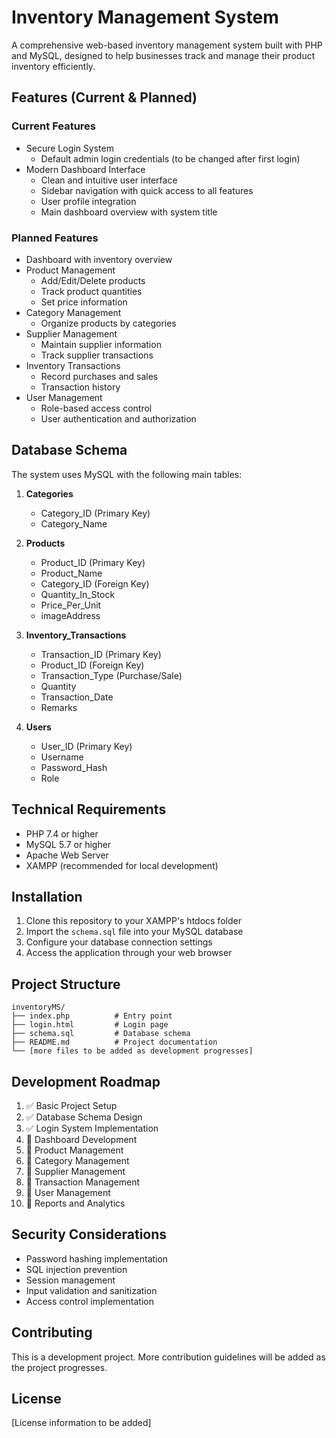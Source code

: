 # Inventory Management System

A comprehensive web-based inventory management system built with PHP and MySQL, designed to help businesses track and manage their product inventory efficiently.

## Features (Current & Planned)

### Current Features
- Secure Login System
  - Default admin login credentials (to be changed after first login)
- Modern Dashboard Interface
  - Clean and intuitive user interface
  - Sidebar navigation with quick access to all features
  - User profile integration
  - Main dashboard overview with system title

### Planned Features
- Dashboard with inventory overview
- Product Management
  - Add/Edit/Delete products
  - Track product quantities
  - Set price information
- Category Management
  - Organize products by categories
- Supplier Management
  - Maintain supplier information
  - Track supplier transactions
- Inventory Transactions
  - Record purchases and sales
  - Transaction history
- User Management
  - Role-based access control
  - User authentication and authorization

## Database Schema

The system uses MySQL with the following main tables:

1. **Categories**
   - Category_ID (Primary Key)
   - Category_Name

2. **Products**
   - Product_ID (Primary Key)
   - Product_Name
   - Category_ID (Foreign Key)
   - Quantity_In_Stock
   - Price_Per_Unit
   - imageAddress

3. **Inventory_Transactions**
   - Transaction_ID (Primary Key)
   - Product_ID (Foreign Key)
   - Transaction_Type (Purchase/Sale)
   - Quantity
   - Transaction_Date
   - Remarks

4. **Users**
   - User_ID (Primary Key)
   - Username
   - Password_Hash
   - Role

## Technical Requirements

- PHP 7.4 or higher
- MySQL 5.7 or higher
- Apache Web Server
- XAMPP (recommended for local development)

## Installation

1. Clone this repository to your XAMPP's htdocs folder
2. Import the `schema.sql` file into your MySQL database
3. Configure your database connection settings
4. Access the application through your web browser

## Project Structure

```
inventoryMS/
├── index.php          # Entry point
├── login.html         # Login page
├── schema.sql         # Database schema
├── README.md          # Project documentation
└── [more files to be added as development progresses]
```

## Development Roadmap

1. ✅ Basic Project Setup
2. ✅ Database Schema Design
3. ✅ Login System Implementation
4. 🔄 Dashboard Development
5. 📅 Product Management
6. 📅 Category Management
7. 📅 Supplier Management
8. 📅 Transaction Management
9. 📅 User Management
10. 📅 Reports and Analytics

## Security Considerations

- Password hashing implementation
- SQL injection prevention
- Session management
- Input validation and sanitization
- Access control implementation

## Contributing

This is a development project. More contribution guidelines will be added as the project progresses.

## License

[License information to be added]
